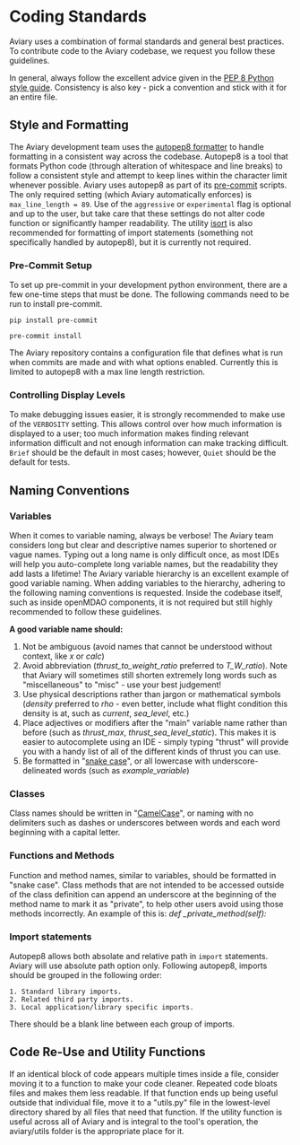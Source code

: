 # Coding Standards

Aviary uses a combination of formal standards and general best practices. To contribute code to the Aviary codebase, we request you follow these guidelines.

In general, always follow the excellent advice given in the [PEP 8 Python style guide](https://peps.python.org/pep-0008/). Consistency is also key - pick a convention and stick with it for an entire file.

## Style and Formatting
The Aviary development team uses the [autopep8 formatter](https://pypi.org/project/autopep8/) to handle formatting in a consistent way across the codebase. Autopep8 is a tool that formats Python code (through alteration of whitespace and line breaks) to follow a consistent style and attempt to keep lines within the character limit whenever possible. Aviary uses autopep8 as part of its [pre-commit](https://pre-commit.com/) scripts. The only required setting (which Aviary automatically enforces) is `max_line_length = 89`. Use of the `aggressive` or `experimental` flag is optional and up to the user, but take care that these settings do not alter code function or significantly hamper readability. The utility [isort](https://pycqa.github.io/isort/) is also recommended for formatting of import statements (something not specifically handled by autopep8), but it is currently not required.

### Pre-Commit Setup
To set up pre-commit in your development python environment, there are a few one-time steps that must be done. The following commands need to be run to install pre-commit.

`pip install pre-commit`

`pre-commit install`

The Aviary repository contains a configuration file that defines what is run when commits are made and with what options enabled. Currently this is limited to autopep8 with a max line length restriction.

### Controlling Display Levels
To make debugging issues easier, it is strongly recommended to make use of the `VERBOSITY` setting. This allows control over how much information is displayed to a user; too much information makes finding relevant information difficult and not enough information can make tracking difficult. `Brief` should be the default in most cases; however, `Quiet` should be the default for tests.

## Naming Conventions
### Variables
When it comes to variable naming, always be verbose! The Aviary team considers long but clear and descriptive names superior to shortened or vague names. Typing out a long name is only difficult once, as most IDEs will help you auto-complete long variable names, but the readability they add lasts a lifetime!
The Aviary variable hierarchy is an excellent example of good variable naming. When adding variables to the hierarchy, adhering to the following naming conventions is requested. Inside the codebase itself, such as inside openMDAO components, it is not required but still highly recommended to follow these guidelines.

**A good variable name should:**
1. Not be ambiguous (avoid names that cannot be understood without context, like *x* or *calc*)
2. Avoid abbreviation (*thrust_to_weight_ratio* preferred to *T_W_ratio*). Note that Aviary will sometimes still shorten extremely long words such as "miscellaneous" to "misc" - use your best judgement!
3. Use physical descriptions rather than jargon or mathematical symbols (*density* preferred to *rho* - even better, include what flight condition this density is at, such as *current*, *sea_level*, etc.)
4. Place adjectives or modifiers after the "main" variable name rather than before (such as *thrust_max*, *thrust_sea_level_static*). This makes it is easier to autocomplete using an IDE - simply typing "thrust" will provide you with a handy list of all of the different kinds of thrust you can use.
5. Be formatted in "[snake case](https://en.wikipedia.org/wiki/Snake_case)", or all lowercase with underscore-delineated words (such as *example_variable*)

### Classes
Class names should be written in "[CamelCase](https://en.wikipedia.org/wiki/Camel_case_)", or naming with no delimiters such as dashes or underscores between words and each word beginning with a capital letter.

### Functions and Methods
Function and method names, similar to variables, should be formatted in "snake case". Class methods that are not intended to be accessed outside of the class definition can append an underscore at the beginning of the method name to mark it as "private", to help other users avoid using those methods incorrectly. An example of this is:
*def _private_method(self):*

### Import statements

Autopep8 allows both absolate and relative path in `import` statements. Aviary will use absolute path option only. Following autopep8, imports should be grouped in the following order:

    1. Standard library imports.
    2. Related third party imports.
    3. Local application/library specific imports.

There should be a blank line between each group of imports.

## Code Re-Use and Utility Functions
If an identical block of code appears multiple times inside a file, consider moving it to a function to make your code cleaner. Repeated code bloats files and makes them less readable. If that function ends up being useful outside that individual file, move it to a "utils.py" file in the lowest-level directory shared by all files that need that function. If the utility function is useful across all of Aviary and is integral to the tool's operation, the aviary/utils folder is the appropriate place for it.
